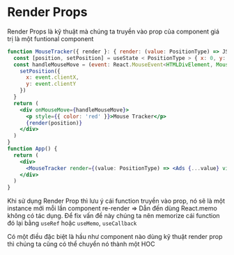 # Render Props

Render Props là kỹ thuật mà chúng ta truyền vào prop của component giá trị là một funtional component

```jsx
function MouseTracker({ render }: { render: (value: PositionType) => JSX.Element }) {
  const [position, setPosition] = useState < PositionType > { x: 0, y: 0 }
  const handleMouseMove = (event: React.MouseEvent<HTMLDivElement, MouseEvent>) => {
    setPosition({
      x: event.clientX,
      y: event.clientY
    })
  }
  return (
    <div onMouseMove={handleMouseMove}>
      <p style={{ color: 'red' }}>Mouse Tracker</p>
      {render(position)}
    </div>
  )
}
function App() {
  return (
    <div>
      <MouseTracker render={(value: PositionType) => <Ads {...value} visible />} />
    </div>
  )
}
```

Khi sử dụng Render Prop thì lưu ý cái function truyền vào prop, nó sẽ là một instance mới mỗi lần component re-render => Dẫn đến dùng React.memo không có tác dụng. Để fix vấn đề này chúng ta nên memorize cái function đó lại bằng `useRef` hoặc `useMemo`, `useCallback`

Có một điều đặc biệt là hầu như component nào dùng kỹ thuật render prop thì chúng ta cũng có thể chuyển nó thành một HOC
